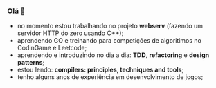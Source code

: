 ### Olá 👋

- no momento estou trabalhando no projeto **webserv** (fazendo um servidor HTTP do zero usando C++);
- aprendendo GO e treinando para competições de algoritimos no CodinGame e Leetcode;
- aprendendo e introduzindo no dia a dia: **TDD**, **refactoring** e **design patterns**;
- estou lendo: **compilers: principles, techniques and tools**;
- tenho alguns anos de experiência em desenvolvimento de jogos;
